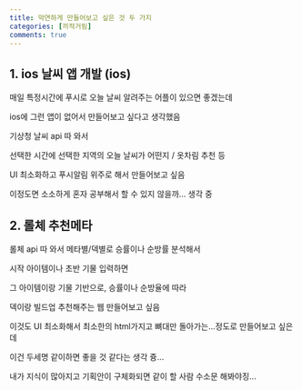 ```yaml
---
title: 막연하게 만들어보고 싶은 것 두 가지
categories: [끼적거림]
comments: true
---
```



## 1. ios 날씨 앱 개발 (ios)
매일 특정시간에 푸시로 오늘 날씨 알려주는 어플이 있으면 좋겠는데

ios에 그런 앱이 없어서 만들어보고 싶다고 생각했음

기상청 날씨 api 따 와서

선택한 시간에 선택한 지역의 오늘 날씨가 어떤지 / 옷차림 추천 등

UI 최소화하고 푸시알림 위주로 해서 만들어보고 싶음

이정도면 소소하게 혼자 공부해서 할 수 있지 않을까... 생각 중



## 2. 롤체 추천메타
롤체 api 따 와서 메타별/덱별로 승률이나 순방률 분석해서

시작 아이템이나 초반 기물 입력하면

그 아이템이랑 기물 기반으로, 승률이나 순방율에 따라

덱이랑 빌드업 추천해주는 웹 만들어보고 싶음

이것도 UI 최소화해서 최소한의 html가지고 뼈대만 돌아가는...정도로 만들어보고 싶은데

이건 두세명 같이하면 좋을 것 같다는 생각 즁...

내가 지식이 많아지고 기획안이 구체화되면 같이 할 사람 수소문 해봐야징...